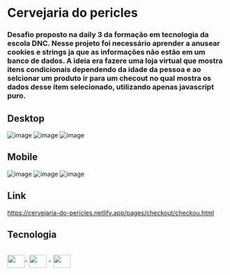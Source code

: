 # Cervejaria do pericles 

### Desafio proposto na daily 3 da formação em tecnologia da escola DNC. Nesse projeto foi necessário aprender a anusear cookies e strings ja que as informações não estão em um banco de dados. A ideia era fazere uma loja virtual que mostra itens condicionais dependendo da idade da pessoa e ao selcionar um produto ir para um checout no qual mostra os dados desse item selecionado, utilizando apenas javascript puro. 

## Desktop
![image](https://user-images.githubusercontent.com/81561554/229898023-f61e3d9e-a202-4a89-9ced-9737d9d5dca4.png)
![image](https://user-images.githubusercontent.com/81561554/229898086-2f114107-62fa-42e5-9fb7-2a2ab4e1c35c.png)
![image](https://user-images.githubusercontent.com/81561554/229898344-39aac8db-8c41-408c-94ac-dfbb1bffc44f.png)


## Mobile
![image](https://user-images.githubusercontent.com/81561554/229898163-4449b531-46a3-4ba6-9366-54a870fc0056.png)
![image](https://user-images.githubusercontent.com/81561554/229898211-b9e766fc-467a-43a1-8b5c-bf587d0bd001.png)
![image](https://user-images.githubusercontent.com/81561554/229898989-05c5038a-55ba-4888-a824-1ccd9fdf7ccd.png)



## Link 
https://cervejaria-do-pericles.netlify.app/pages/checkout/checkou.html

## Tecnologia

<div style="display: inline_block"><br>
  <img align="center" height="30" width="40" src="https://cdn.jsdelivr.net/gh/devicons/devicon/icons/html5/html5-original.svg">-
  <img align="center"  height="30" width="40" src="https://cdn.jsdelivr.net/gh/devicons/devicon/icons/css3/css3-original.svg"> - 
  <img align="center"  height="30" width="40" src="https://cdn.jsdelivr.net/gh/devicons/devicon/icons/javascript/javascript-original.svg">
</div>
